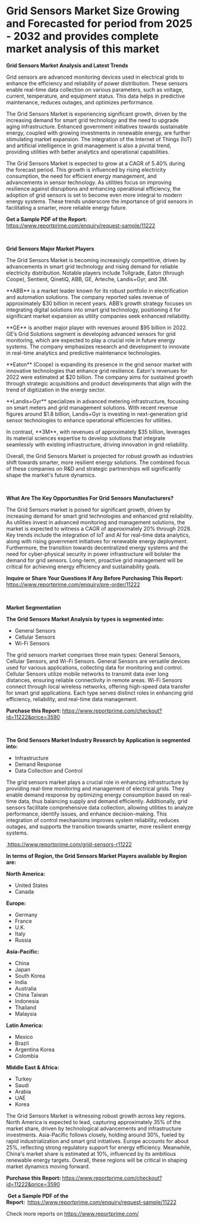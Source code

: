 <p><h1>Grid Sensors Market Size Growing and Forecasted for period from 2025 - 2032 and provides complete market analysis of this market</h1></p><p><strong>Grid Sensors Market Analysis and Latest Trends</strong></p>
<p><p>Grid sensors are advanced monitoring devices used in electrical grids to enhance the efficiency and reliability of power distribution. These sensors enable real-time data collection on various parameters, such as voltage, current, temperature, and equipment status. This data helps in predictive maintenance, reduces outages, and optimizes performance.</p><p>The Grid Sensors Market is experiencing significant growth, driven by the increasing demand for smart grid technology and the need to upgrade aging infrastructure. Enhanced government initiatives towards sustainable energy, coupled with growing investments in renewable energy, are further stimulating market expansion. The integration of the Internet of Things (IoT) and artificial intelligence in grid management is also a pivotal trend, providing utilities with better analytics and operational capabilities.</p><p>The Grid Sensors Market is expected to grow at a CAGR of 5.40% during the forecast period. This growth is influenced by rising electricity consumption, the need for efficient energy management, and advancements in sensor technology. As utilities focus on improving resilience against disruptions and enhancing operational efficiency, the adoption of grid sensors is set to become even more integral to modern energy systems. These trends underscore the importance of grid sensors in facilitating a smarter, more reliable energy future.</p></p>
<p><strong>Get a Sample PDF of the Report:&nbsp;</strong> <a href="https://www.reportprime.com/enquiry/request-sample/11222?utm_campaign=2456&utm_medium=2&utm_source=Github&utm_content=ia&utm_term=20032025&utm_id=grid-sensors">https://www.reportprime.com/enquiry/request-sample/11222</a></p>
<p>&nbsp;</p>
<p><strong>Grid Sensors Major Market Players</strong></p>
<p><p>The Grid Sensors Market is becoming increasingly competitive, driven by advancements in smart grid technology and rising demand for reliable electricity distribution. Notable players include Tollgrade, Eaton (through Coope), Sentient, QinetiQ, ABB, GE, Arteche, Landis+Gyr, and 3M. </p><p>**ABB** is a market leader known for its robust portfolio in electrification and automation solutions. The company reported sales revenue of approximately $30 billion in recent years. ABB’s growth strategy focuses on integrating digital solutions into smart grid technology, positioning it for significant market expansion as utility companies seek enhanced reliability.</p><p>**GE** is another major player with revenues around $95 billion in 2022. GE’s Grid Solutions segment is developing advanced sensors for grid monitoring, which are expected to play a crucial role in future energy systems. The company emphasizes research and development to innovate in real-time analytics and predictive maintenance technologies.</p><p>**Eaton** (Coope) is expanding its presence in the grid sensor market with innovative technologies that enhance grid resilience. Eaton's revenues for 2022 were estimated at $20 billion. The company aims for sustained growth through strategic acquisitions and product developments that align with the trend of digitization in the energy sector.</p><p>**Landis+Gyr** specializes in advanced metering infrastructure, focusing on smart meters and grid management solutions. With recent revenue figures around $1.8 billion, Landis+Gyr is investing in next-generation grid sensor technologies to enhance operational efficiencies for utilities.</p><p>In contrast, **3M**, with revenues of approximately $35 billion, leverages its material sciences expertise to develop solutions that integrate seamlessly with existing infrastructure, driving innovation in grid reliability.</p><p>Overall, the Grid Sensors Market is projected for robust growth as industries shift towards smarter, more resilient energy solutions. The combined focus of these companies on R&D and strategic partnerships will significantly shape the market's future dynamics.</p></p>
<p>&nbsp;</p>
<p><strong>What Are The Key Opportunities For Grid Sensors Manufacturers?</strong></p>
<p><p>The Grid Sensors market is poised for significant growth, driven by increasing demand for smart grid technologies and enhanced grid reliability. As utilities invest in advanced monitoring and management solutions, the market is expected to witness a CAGR of approximately 20% through 2028. Key trends include the integration of IoT and AI for real-time data analytics, along with rising government initiatives for renewable energy deployment. Furthermore, the transition towards decentralized energy systems and the need for cyber-physical security in power infrastructure will bolster the demand for grid sensors. Long-term, proactive grid management will be critical for achieving energy efficiency and sustainability goals.</p></p>
<p><strong>Inquire or Share Your Questions If Any Before Purchasing This Report:</strong> <a href="https://www.reportprime.com/enquiry/pre-order/11222?utm_campaign=2456&utm_medium=2&utm_source=Github&utm_content=ia&utm_term=20032025&utm_id=grid-sensors">https://www.reportprime.com/enquiry/pre-order/11222</a></p>
<p>&nbsp;</p>
<p><strong>Market Segmentation</strong></p>
<p><strong>The Grid Sensors Market Analysis by types is segmented into:</strong></p>
<p><ul><li>General Sensors</li><li>Cellular Sensors</li><li>Wi-Fi Sensors</li></ul></p>
<p><p>The grid sensors market comprises three main types: General Sensors, Cellular Sensors, and Wi-Fi Sensors. General Sensors are versatile devices used for various applications, collecting data for monitoring and control. Cellular Sensors utilize mobile networks to transmit data over long distances, ensuring reliable connectivity in remote areas. Wi-Fi Sensors connect through local wireless networks, offering high-speed data transfer for smart grid applications. Each type serves distinct roles in enhancing grid efficiency, reliability, and real-time data management.</p></p>
<p><strong>Purchase this Report:&nbsp;</strong><a href="https://www.reportprime.com/checkout?id=11222&price=3590&utm_campaign=2456&utm_medium=2&utm_source=Github&utm_content=ia&utm_term=20032025&utm_id=grid-sensors">https://www.reportprime.com/checkout?id=11222&price=3590</a></p>
<p>&nbsp;</p>
<p><strong>The Grid Sensors Market Industry Research by Application is segmented into:</strong></p>
<p><ul><li>Infrastructure</li><li>Demand Response</li><li>Data Collection and Control</li></ul></p>
<p><p>The grid sensors market plays a crucial role in enhancing infrastructure by providing real-time monitoring and management of electrical grids. They enable demand response by optimizing energy consumption based on real-time data, thus balancing supply and demand efficiently. Additionally, grid sensors facilitate comprehensive data collection, allowing utilities to analyze performance, identify issues, and enhance decision-making. This integration of control mechanisms improves system reliability, reduces outages, and supports the transition towards smarter, more resilient energy systems.</p></p>
<p><a href="https://www.reportprime.com/grid-sensors-r11222?utm_campaign=2456&utm_medium=2&utm_source=Github&utm_content=ia&utm_term=20032025&utm_id=grid-sensors">&nbsp;https://www.reportprime.com/grid-sensors-r11222</a></p>
<p><strong>In terms of Region, the Grid Sensors Market Players available by Region are:</strong></p>
<p>
    <p> <strong> North America: </strong>
        <ul>
            <li>United States</li>
            <li>Canada</li>
        </ul>
        </p> 
    <p> <strong> Europe: </strong>
        <ul>
            <li>Germany</li>
            <li>France</li>
            <li>U.K.</li>
            <li>Italy</li>
            <li>Russia</li>
        </ul>
        </p> 
    <p> <strong> Asia-Pacific: </strong>
        <ul>
            <li>China</li>
            <li>Japan</li>
            <li>South Korea</li>
            <li>India</li>
            <li>Australia</li>
            <li>China Taiwan</li>
            <li>Indonesia</li>
            <li>Thailand</li>
            <li>Malaysia</li>
        </ul>
        </p> 
    <p> <strong> Latin America: </strong>
        <ul>
            <li>Mexico</li>
            <li>Brazil</li>
            <li>Argentina Korea</li>
            <li>Colombia</li>
        </ul>
        </p> 
    <p> <strong> Middle East & Africa: </strong>
        <ul>
            <li>Turkey</li>
            <li>Saudi</li>
            <li>Arabia</li>
            <li>UAE</li>
            <li>Korea</li>
        </ul>
    </p>
    </p>
<p><p>The Grid Sensors Market is witnessing robust growth across key regions. North America is expected to lead, capturing approximately 35% of the market share, driven by technological advancements and infrastructure investments. Asia-Pacific follows closely, holding around 30%, fueled by rapid industrialization and smart grid initiatives. Europe accounts for about 25%, reflecting strong regulatory support for energy efficiency. Meanwhile, China's market share is estimated at 10%, influenced by its ambitious renewable energy targets. Overall, these regions will be critical in shaping market dynamics moving forward.</p></p>
<p><strong>Purchase this Report: </strong><a href="https://www.reportprime.com/checkout?id=11222&price=3590&utm_campaign=2456&utm_medium=2&utm_source=Github&utm_content=ia&utm_term=20032025&utm_id=grid-sensors">https://www.reportprime.com/checkout?id=11222&price=3590</a></p>
<p>&nbsp;<strong>Get a Sample PDF of the Report:&nbsp;&nbsp;</strong><a href="https://www.reportprime.com/enquiry/request-sample/11222?utm_campaign=2456&utm_medium=2&utm_source=Github&utm_content=ia&utm_term=20032025&utm_id=grid-sensors">https://www.reportprime.com/enquiry/request-sample/11222</a></p>
<p><strong></strong></p>
<p>Check more reports on <a href="https://www.reportprime.com/?utm_campaign=2456&utm_medium=2&utm_source=Github&utm_content=ia&utm_term=20032025&utm_id=grid-sensors">https://www.reportprime.com/</a></p>